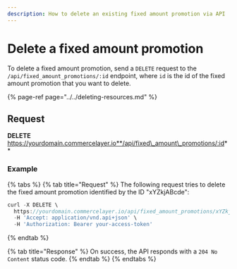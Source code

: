 ```yaml
---
description: How to delete an existing fixed amount promotion via API
---
```


# Delete a fixed amount promotion

To delete a fixed amount promotion, send a `DELETE` request to the `/api/fixed_amount_promotions/:id` endpoint, where `id` is the id of the fixed amount promotion that you want to delete.

{% page-ref page="../../deleting-resources.md" %}

## Request

**DELETE** https://yourdomain.commercelayer.io**/api/fixed\_amount\_promotions/:id**

### Example

{% tabs %}
{% tab title="Request" %}
The following request tries to delete the fixed amount promotion identified by the ID "xYZkjABcde":

```javascript
curl -X DELETE \
  https://yourdomain.commercelayer.io/api/fixed_amount_promotions/xYZkjABcde \
  -H 'Accept: application/vnd.api+json' \
  -H 'Authorization: Bearer your-access-token'
```
{% endtab %}

{% tab title="Response" %}
On success, the API responds with a `204 No Content` status code.
{% endtab %}
{% endtabs %}

